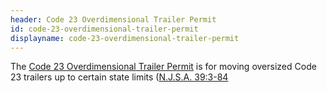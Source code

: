 ```yaml
---
header: Code 23 Overdimensional Trailer Permit
id: code-23-overdimensional-trailer-permit
displayname: code-23-overdimensional-trailer-permit
---
```


The [Code 23 Overdimensional Trailer Permit](https://www.nj.gov/mvc/vehicles/overdimcode23.htm) is for moving oversized Code 23 trailers up to certain state limits ([N.J.S.A. 39:3-84](https://lis.njleg.state.nj.us/nxt/gateway.dll/statutes/1/32239/32844?f=templates$fn=document-frameset.htm$q=%5Brank,100%3A%5Bdomain%3A%5Band%3A39%3A3-84%20Vehicles,%20dimensional,%20weight%20limitations%3B%20routes,%20certain%3B%20prohibited.%5D%5D%20%5Bsum%3A39%3A3-84%20Vehicles,%20dimensional,%20weight%20limitations%3B%20routes,%20certain%3B%20prohibited.%5D%20%5D%20$x=server$3.0#LPHit1)
